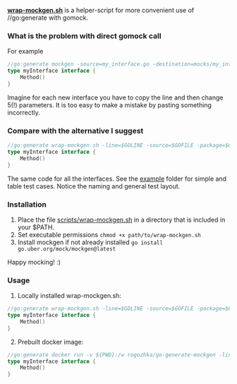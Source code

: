 **[wrap-mockgen.sh](scripts/wrap-mockgen.sh)** is a helper-script for more convenient use of //go:generate with gomock.

### What is the problem with direct gomock call

For example

```go
//go:generate mockgen -source=my_interface.go -destination=mocks/my_interface_generated.go -mock_names myInterface=MockMyInterface -typed -package=mocks myInterface
type myInterface interface {
    Method()
}
```
Imagine for each new interface you have to copy the line and then change 5(!) parameters. It is too easy to make a mistake by pasting something incorrectly.

### Compare with the alternative I suggest

```go
//go:generate wrap-mockgen.sh -line=$GOLINE -source=$GOFILE -package=$GOPACKAGE
type myInterface interface {
    Method()
}
```
The same code for all the interfaces.
See the [example](example/) folder for simple and table test cases. Notice the naming and general test layout.

### Installation

1. Place the file [scripts/wrap-mockgen.sh](scripts/wrap-mockgen.sh) in a directory that is included in your $PATH.
2. Set executable permissions ```chmod +x path/to/wrap-mockgen.sh ```
3. Install mockgen if not already installed ```go install go.uber.org/mock/mockgen@latest```

Happy mocking! :) 

### Usage

1. Locally installed wrap-mockgen.sh: 
```go
//go:generate wrap-mockgen.sh -line=$GOLINE -source=$GOFILE -package=$GOPACKAGE
type myInterface interface {
    Method()
}
```

2. Prebuilt docker image:
```go
//go:generate docker run -v ${PWD}:/w rogozhka/go-generate-mockgen -line=$GOLINE -source=$GOFILE -package=$GOPACKAGE
type myInterface interface {
    Method()
}
```
